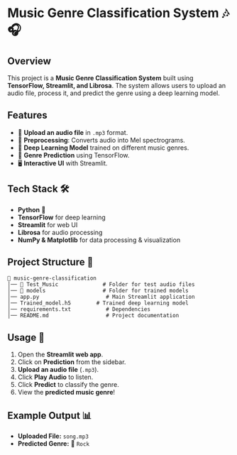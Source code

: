 # Music Genre Classification System 🎶🎧

## Overview
This project is a **Music Genre Classification System** built using **TensorFlow, Streamlit, and Librosa**. The system allows users to upload an audio file, process it, and predict the genre using a deep learning model.

## Features
- 🎵 **Upload an audio file** in `.mp3` format.
- 🎤 **Preprocessing**: Converts audio into Mel spectrograms.
- 🤖 **Deep Learning Model** trained on different music genres.
- 🎯 **Genre Prediction** using TensorFlow.
- 🖥️ **Interactive UI** with Streamlit.

## Tech Stack 🛠️
- **Python** 🐍
- **TensorFlow** for deep learning
- **Streamlit** for web UI
- **Librosa** for audio processing
- **NumPy & Matplotlib** for data processing & visualization

## Project Structure 📂
```
📁 music-genre-classification
│── 📂 Test_Music              # Folder for test audio files
│── 📂 models                  # Folder for trained models
│── app.py                     # Main Streamlit application
│── Trained_model.h5        # Trained deep learning model
│── requirements.txt           # Dependencies
│── README.md                  # Project documentation
```

## Usage 🎼
1. Open the **Streamlit web app**.
2. Click on **Prediction** from the sidebar.
3. **Upload an audio file** (`.mp3`).
4. Click **Play Audio** to listen.
5. Click **Predict** to classify the genre.
6. View the **predicted music genre**!

## Example Output 📊
- **Uploaded File:** `song.mp3`
- **Predicted Genre:** 🎸 `Rock`
